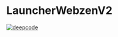 # LauncherWebzenV2

[![deepcode](https://www.deepcode.ai/api/gh/badge?key=eyJhbGciOiJIUzI1NiIsInR5cCI6IkpXVCJ9.eyJwbGF0Zm9ybTEiOiJnaCIsIm93bmVyMSI6ImRhbnRoZXNwYWwiLCJyZXBvMSI6IkxhdW5jaGVyV2ViemVuVjIiLCJpbmNsdWRlTGludCI6ZmFsc2UsImF1dGhvcklkIjoxNTg3MSwiaWF0IjoxNjE3OTk5NDA3fQ.z4Dbs99WxS_6T8s71rwBGwNGCkA-leNrjn2yoJOzc1U)](https://www.deepcode.ai/app/gh/danthespal/LauncherWebzenV2/_/dashboard?utm_content=gh%2Fdanthespal%2FLauncherWebzenV2)
